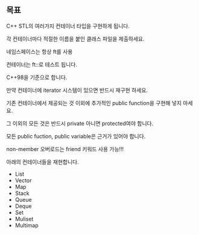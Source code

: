 
## 목표
C++ STL의 여러가지 컨테이너 타입을 구현하게 됩니다.

각 컨테이너마다 적절한 이름을 붙인 클래스 파일을 제출하세요.

네임스페이스는 항상 ft를 사용

컨테이너는 ft::<contatiner>로 테스트 됩니다.

C++98을 기준으로 합니다.
  
만약 컨테이너에 iterator 시스템이 있으면 반드시 재구현 하세요. 
  
기존 컨테이너에서 제공되는 것 이외에 추가적인 public function을 구현해 넣지 마세요.
  
그 이외의 모든 것은 반드시 private 아니면 protected여야 합니다.

모든 public fuction, public variable은 근거가 있어야 합니다.

non-member 오버로드는 friend 키워드 사용 가능!!!
  
아래의 컨테이너들을 재현합니다.

* List
* Vector
* Map
* Stack
* Queue
* Deque
* Set
* Muliset
* Multimap
